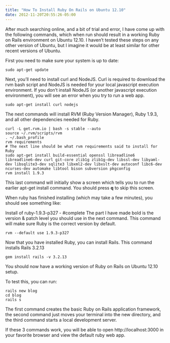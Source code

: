 ```yaml
---
title: "How To Install Ruby On Rails on Ubuntu 12.10"
date: 2012-11-20T20:55:26-05:00
---
```


After much searching online, and a bit of trial and error, I have come up with the following commands, which when run should result in a working Ruby on Rails environment on Ubuntu 12.10.  I haven’t tested these steps on any other version of Ubuntu, but I imagine it would be at least similar for other recent versions of Ubuntu.

First you need to make sure your system is up to date:

```
sudo apt-get update
```

Next, you’ll need to install curl and NodeJS.  Curl is required to download the rvm bash script and NodeJS is needed for your local javascript execution environment.  If you don’t install NodeJS (or another javascript execution environment), you will see an error when you try to run a web app.

```
sudo apt-get install curl nodejs
```

The next commands will install RVM (Ruby Version Manager), Ruby 1.9.3, and all other dependencies needed for Ruby.

```
curl -L get.rvm.io | bash -s stable --auto
source ~/.rvm/scripts/rvm
. ~/.bash_profile
rvm requirements
# The next line should be what rvm requirements said to install for Ruby
sudo apt-get install build-essential openssl libreadline6 libreadline6-dev curl git-core zlib1g zlib1g-dev libssl-dev libyaml-dev libsqlite3-dev sqlite3 libxml2-dev libxslt-dev autoconf libc6-dev ncurses-dev automake libtool bison subversion pkgconfig
rvm install 1.9.3
```

This last command will initially show a screen which tells you to run the earlier apt-get install command.  You should press **q** to skip this screen.

When ruby has finished installing (which may take a few minutes), you should see something like:

Install of ruby-1.9.3-p327 - #complete
The part I have made bold is the version & patch level you should use in the next command.  This command will make sure Ruby is the correct version by default.

```
rvm --default use 1.9.3-p327
```

Now that you have installed Ruby, you can install Rails.  This command installs Rails 3.2.13

```
gem install rails -v 3.2.13
```

You should now have a working version of Ruby on Rails on Ubuntu 12.10 setup.

To test this, you can run:

```
rails new blog
cd blog
rails s
```

The first command creates the basic Ruby on Rails application framework, the second command just moves your terminal into the new directory, and the third command starts a local development server.

If these 3 commands work, you will be able to open http://localhost:3000 in your favorite browser and view the default ruby web app.